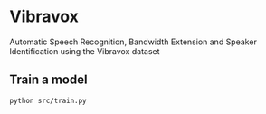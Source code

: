 # Vibravox
Automatic Speech Recognition, Bandwidth Extension and Speaker Identification using the Vibravox dataset


## Train a model
```
python src/train.py
```